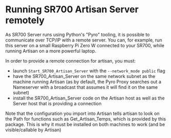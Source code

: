 # Running SR700 Artisan Server remotely

As SR700 Server runs using Python's "Pyro" tooling, it is possible to communicate over TCP/IP with a remote server.
You can, for example, run this server on a small Raspberry Pi Zero W connected to your SR700, while running Artisan on a more powerful laptop.

In order to provide a remote connection for artisan, you must:

* launch `Start_SR700_Artisan_Server` with the `--network_mode public` flag
* have the SR700_Artisan_Server on the same network subnet as the machine running Artisan (as by default, the Pyro Proxy searches out a Nameserver with a broadcast that assumes it will find it on the same subnet)
* install the SR700_Artisan_Server code on the Artisan host as well as the Server host that is providing a connection

Note that the configuration you import into Artisan tells artisan to look on the Path for functions such as Get_Artisan_Temps, which is provided by this package. This is why it must be installed on both machines to work (and be visible/callable by Artisan)

